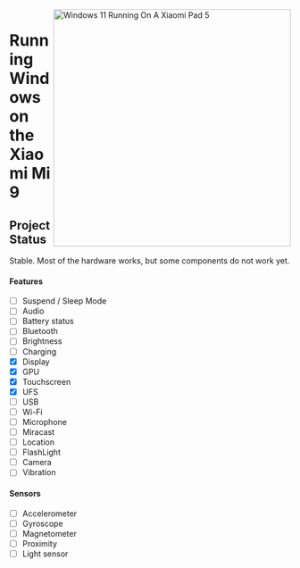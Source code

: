<img align="right" src="https://raw.githubusercontent.com/erdilS/Port-Windows-11-Xiaomi-Pad-5/main/nabu.png" width="425" alt="Windows 11 Running On A Xiaomi Pad 5">

# Running Windows on the Xiaomi Mi 9

## Project Status

Stable. Most of the hardware works, but some components do not work yet.

#### Features

- [ ] Suspend / Sleep Mode
- [ ] Audio
- [ ] Battery status
- [ ] Bluetooth
- [ ] Brightness
- [ ] Charging
- [X] Display
- [X] GPU
- [X] Touchscreen
- [X] UFS
- [ ] USB
- [ ] Wi-Fi
- [ ] Microphone
- [ ] Miracast
- [ ] Location
- [ ] FlashLight
- [ ] Camera
- [ ] Vibration

#### Sensors

- [ ] Accelerometer
- [ ] Gyroscope
- [ ] Magnetometer
- [ ] Proximity
- [ ] Light sensor
